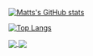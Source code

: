 [![Matts's GitHub stats](https://github-readme-stats.vercel.app/api?username=matt54633&count_private=true&show_icons=true&bg_color=62c7fe&title_color=ffffff&icon_color=ffffff&text_color=ffffff)](https://github.com/matt54633/github-readme-stats)

[![Top Langs](https://github-readme-stats.vercel.app/api/top-langs/?username=matt54633&bg_color=fead62&title_color=111111&text_color=111111&layout=compact)](https://github.com/matt54633/github-readme-stats)

<a href="https://github.com/matt54633/github-readme-stats">
  <img align="center" src="[https://github-readme-stats.vercel.app/api/pin/?username=anuraghazra&repo=github-readme-stats](https://github-readme-stats.vercel.app/api?username=matt54633&count_private=true&show_icons=true&bg_color=62c7fe&title_color=ffffff&icon_color=ffffff&text_color=ffffff)" />
</a>
<a href="https://github.com/matt54633/github-readme-stats">
  <img align="center" src="[https://github-readme-stats.vercel.app/api/pin/?username=anuraghazra&repo=convoychat](https://github-readme-stats.vercel.app/api/top-langs/?username=matt54633&bg_color=fead62&title_color=111111&text_color=111111&layout=compact)" />
</a>
